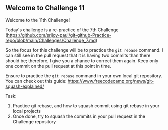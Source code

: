 ## Welcome to Challenge 11

Welcome to the 11th Challenge!

Today's challenge is a re-practice of the 7th Challenge (https://github.com/srijoy-paul/git-github-Practice-repo/blob/main/Challenges/Challenge_7.md)

So the focus for this challenge will be to practice the ``git rebase`` command. I can still see in the pull request that it is having two commits than there should be; therefore, I give you a chance to correct them again. Keep only one commit on the pull request at this point in time.

Ensure to practice the ``git rebase`` command in your own local git repository. You can check out this guide: https://www.freecodecamp.org/news/git-squash-explained/

Task: 
1. Practice git rebase, and how to squash commit using git rebase in your local projects 
2. Once done, try to squash the commits in your pull request in the Challenge repository
